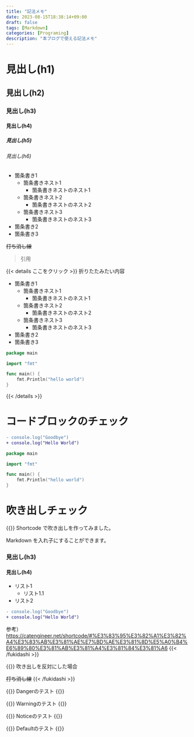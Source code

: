 ```yaml
---
title: "記法メモ"
date: 2023-08-15T18:38:14+09:00
draft: false
tags: [Markdown]
categories: [Programing]
description: "本ブログで使える記法メモ"
---
```

# 見出し(h1)
## 見出し(h2)
### 見出し(h3)
#### 見出し(h4)
##### 見出し(h5)
###### 見出し(h6)

- 箇条書き1
    - 箇条書きネスト1
        - 箇条書きネストのネスト1
    - 箇条書きネスト2
        - 箇条書きネストのネスト2
    - 箇条書きネスト3
        - 箇条書きネストのネスト3
- 箇条書き2 
- 箇条書き3

~~打ち消し線~~

> 引用

{{< details ここをクリック >}}
折りたたみたい内容
- 箇条書き1
    - 箇条書きネスト1
        - 箇条書きネストのネスト1
    - 箇条書きネスト2
        - 箇条書きネストのネスト2
    - 箇条書きネスト3
        - 箇条書きネストのネスト3
- 箇条書き2 
- 箇条書き3

```go {name="main.go"}
package main

import "fmt"

func main() {
    fmt.Println("hello world")
}
```
{{< /details >}}


# コードブロックのチェック
```diff
- console.log("Goodbye")
+ console.log("Hello World")
```
```go {linenos=false,hl_lines=[3,"5-7"],name="main.go"}
package main

import "fmt"

func main() {
    fmt.Println("hello world")
}
```

# 吹き出しチェック
{{<fukidashi position="left" path="doflamingo.png">}}
Shortcode で吹き出しを作ってみました。

Markdown を入れ子にすることができます。

### 見出し(h3)
#### 見出し(h4)

- リスト1
  - リスト1.1
- リスト2

```diff
- console.log("Goodbye")
+ console.log("Hello World")
```

参考）https://catengineer.net/shortcode/#%E3%83%95%E3%82%A1%E3%82%A4%E3%83%AB%E3%81%AE%E7%BD%AE%E3%81%8D%E5%A0%B4%E6%89%80%E3%81%AB%E3%81%A4%E3%81%84%E3%81%A6
{{< /fukidashi >}}

{{<fukidashi position="right" path="ryota.png">}}
吹き出しを反対にした場合

~~打ち消し線~~
{{< /fukidashi >}}

{{<alert type="danger">}}
Dangerのテスト
{{</alert>}}

{{<alert type="warning">}}
Warningのテスト
{{</alert>}}

{{<alert type="notice">}}
Noticeのテスト
{{</alert>}}

{{<alert type="default">}}
Defaultのテスト
{{</alert>}}
